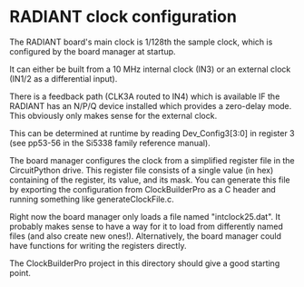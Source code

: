 # RADIANT clock configuration

The RADIANT board's main clock is 1/128th the sample clock,
which is configured by the board manager at startup.

It can either be built from a 10 MHz internal clock (IN3) or an
external clock (IN1/2 as a differential input).

There is a feedback path (CLK3A routed to IN4) which is available
IF the RADIANT has an N/P/Q device installed which provides a zero-delay
mode. This obviously only makes sense for the external clock.

This can be determined at runtime by reading Dev_Config3[3:0] in
register 3 (see pp53-56 in the Si5338 family reference manual).

The board manager configures the clock from a simplified register
file in the CircuitPython drive. This register file consists of
a single value (in hex) containing of the register, its value,
and its mask. You can generate this file by exporting the configuration
from ClockBuilderPro as a C header and running something like
generateClockFile.c.

Right now the board manager only loads a file named "intclock25.dat".
It probably makes sense to have a way for it to load from differently
named files (and also create new ones!). Alternatively, the board manager
could have functions for writing the registers directly.

The ClockBuilderPro project in this directory should give a good starting point.